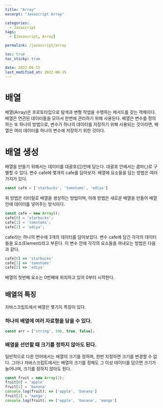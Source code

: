 ```yaml
---
title: "Array"
excerpt: "Javascript Array"

categories:
  - Javascript
tags:
  - [Javascript, Array]

permalink: /javascript/array

toc: true
toc_sticky: true

date: 2022-06-15
last_modified_at: 2022-06-15
---
```


# 배열
배열(Array)은 프로토타입으로 탐색과 변형 작업을 수행하는 메서드를 갖는 객체이다. 배열은 연관된 데이터들을 모아서 한번에 관리하기 위해 사용된다. 배열은 변수를 정의하는 또 하나의 방법으로, 변수가 하나의 데이터를 저장하기 위해 사용되는 것이라면, 배열은 여러 데이터를 하나의 변수에 저장하기 위한 것이다.

# 배열 생성
배열을 만들기 위해서는 데이터를 대괄호([])안에 담는다. 대괄호 안에서는 콤마(,)로 구별할 수 있다.
변수 cafe에 몇개의 cafe를 담아보자. 배열에 요소들을 담는 방법은 여러가지가 있다. 

```javascript
const cafe = ['starbucks', 'tomntoms', 'ediya']
```

위 방법은 리터럴로 배열을 생성하는 방법이며,
아래 방법은 새로운 배열을 만들어 배열안에 데이터를 넣어주는 방식이다.

```javascript
const cafe = new Array();
cafe[0] = 'starbucks';
cafe[1] = 'tomntoms';
cafe[2] = 'ediya';
```

cafe라는 하나의 변수에 3개의 데이터를 담아보았다. 변수 cafe에 담긴 각각의 데이터들을 요소(Element)라고 부른다.
이 변수 안에 각각의 요소들을 꺼내오는 방법은 다음과 같다.

```javascript
cafe[0] => 'starbucks'
cafe[1] => 'tomntoms'
cafe[2] => 'ediya'
```
배열의 첫번째 요소는 0번째에 위치하고 있어 0부터 시작한다.

## 배열의 특징

자바스크립트에서 배열은 몇가지 특징이 있다.

### 하나의 배열에 여러 자료형을 담을 수 있다.
```javascript
const arr = ['string', 100, true, false];
```
### 배열을 선언할 때 크기를 정하지 않아도 된다.
일반적으로 다른 언어에서는 배열의 크기를 정하며, 한번 지정하면 크기를 변경할 수 없다. 그러나 자바스크립트에서는 배열의 크기를 정해도 그 이상 데이터를 담으면 크기가 늘어나며, 크기를 정하지 않아도 된다.
```javascript
const fruit = new Array(2);
fruit[0] = 'apple'
fruit[1] = 'banana'
console.log(fruit); => ['apple', 'banana']
fruit[2] = 'mango';
console.log(fruit); => ['apple', 'banana', 'mango']
```